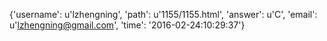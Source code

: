 {'username': u'lzhengning', 'path': u'1155/1155.html', 'answer': u'C', 'email': u'lzhengning@gmail.com', 'time': '2016-02-24:10:29:37'}
